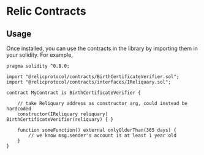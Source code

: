 # Relic Contracts

## Usage

Once installed, you can use the contracts in the library by importing them in your solidity. For example,

```solidity
pragma solidity ^0.8.0;

import "@relicprotocol/contracts/BirthCertificateVerifier.sol";
import "@relicprotocol/contracts/interfaces/IReliquary.sol";

contract MyContract is BirthCertificateVerifier {

    // take Reliquary address as constructor arg, could instead be hardcoded
    constructor(IReliquary reliquary) BirthCertificateVerifier(reliquary) { }

    function someFunction() external onlyOlderThan(365 days) {
        // we know msg.sender's account is at least 1 year old
    }
}
```
